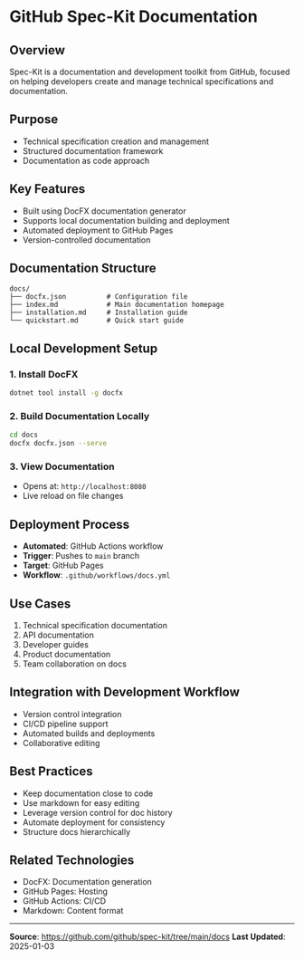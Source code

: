 # GitHub Spec-Kit Documentation

## Overview
Spec-Kit is a documentation and development toolkit from GitHub, focused on helping developers create and manage technical specifications and documentation.

## Purpose
- Technical specification creation and management
- Structured documentation framework
- Documentation as code approach

## Key Features
- Built using DocFX documentation generator
- Supports local documentation building and deployment
- Automated deployment to GitHub Pages
- Version-controlled documentation

## Documentation Structure
```
docs/
├── docfx.json          # Configuration file
├── index.md            # Main documentation homepage
├── installation.md     # Installation guide
└── quickstart.md       # Quick start guide
```

## Local Development Setup

### 1. Install DocFX
```bash
dotnet tool install -g docfx
```

### 2. Build Documentation Locally
```bash
cd docs
docfx docfx.json --serve
```

### 3. View Documentation
- Opens at: `http://localhost:8080`
- Live reload on file changes

## Deployment Process
- **Automated**: GitHub Actions workflow
- **Trigger**: Pushes to `main` branch
- **Target**: GitHub Pages
- **Workflow**: `.github/workflows/docs.yml`

## Use Cases
1. Technical specification documentation
2. API documentation
3. Developer guides
4. Product documentation
5. Team collaboration on docs

## Integration with Development Workflow
- Version control integration
- CI/CD pipeline support
- Automated builds and deployments
- Collaborative editing

## Best Practices
- Keep documentation close to code
- Use markdown for easy editing
- Leverage version control for doc history
- Automate deployment for consistency
- Structure docs hierarchically

## Related Technologies
- DocFX: Documentation generation
- GitHub Pages: Hosting
- GitHub Actions: CI/CD
- Markdown: Content format

---
**Source**: https://github.com/github/spec-kit/tree/main/docs
**Last Updated**: 2025-01-03
